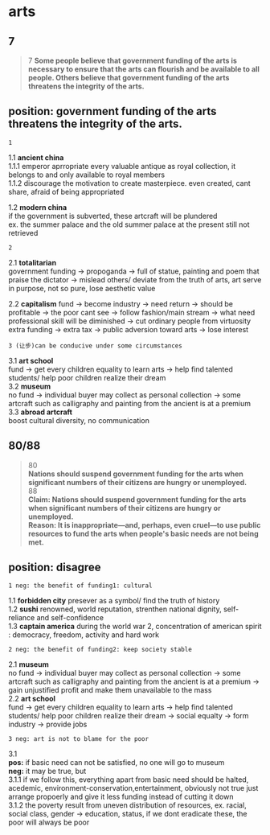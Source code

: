 arts
=====================
7
-----------------------
>7
>**Some people believe that government funding of the arts is necessary to ensure that the arts can flourish and be available to all people. Others believe that government funding of the arts threatens the integrity of the arts.**
## position: government funding of the arts threatens the integrity of the arts.
    1 
1.1 **ancient china**  
1.1.1 emperor aprropriate every valuable antique as royal collection, it belongs to and only available to royal members  
1.1.2 discourage the motivation to create masterpiece. even created, cant share, afraid of being appropriated  

1.2 **modern china**   
if the government is subverted, these artcraft will be plundered  
ex. the summer palace and the old summer palace
at the present still not retrieved   

    2
 2.1 **totalitarian**  
government funding -> propoganda -> full of statue, painting and poem that praise the dictator -> mislead others/ deviate from the truth of arts, art serve in purpose, not so pure, lose aesthetic value  

2.2 **capitalism**
fund -> become industry -> need return -> should be profitable -> the poor cant see -> follow fashion/main stream -> what need professional skill will be diminished ->  cut ordinary people from virtuosity
extra funding -> extra tax -> public adversion toward arts -> lose interest  

    3 (让步)can be conducive under some circumstances
3.1 **art school**  
fund -> get every children equality to learn arts -> help find talented students/ help poor children realize their dream   
3.2 **museum**  
no fund -> individual buyer may collect as personal collection -> some artcraft such as calligraphy and painting from the ancient is at a premium  
3.3 **abroad artcraft**  
boost cultural diversity, no communication  

80/88  
-----------------------  
>80  
>**Nations should suspend government funding for the arts when significant numbers of their citizens are hungry or unemployed.**  
>88  
>**Claim: Nations should suspend government funding for the arts when significant numbers of their citizens are hungry or unemployed.  
Reason: It is inappropriate—and, perhaps, even cruel—to use public resources to fund the arts when people's basic needs are not being met.**    
## position: disagree
    1 neg: the benefit of funding1: cultural
1.1 **forbidden city** presever as a symbol/ find the truth of history  
1.2 **sushi** renowned, world reputation, strenthen national dignity, self-reliance and self-confidence  
1.3 **captain america** during the world war 2, concentration of american spirit : democracy, freedom, activity and hard work  

    2 neg: the benefit of funding2: keep society stable
2.1 **museum**  
no fund -> individual buyer may collect as personal collection -> some artcraft such as calligraphy and painting from the ancient is at a premium -> gain unjustified profit and make them unavailable to the mass  
2.2 **art school**  
fund -> get every children equality to learn arts -> help find talented students/ help poor children realize their dream -> social equalty -> form industry -> provide jobs  

    3 neg: art is not to blame for the poor
3.1  
**pos:** if basic need can not be satisfied, no one will go to museum   
**neg:** it may be true, but  
3.1.1 if we follow this, everything apart from basic need should be halted, acedemic, environment-conservation,entertainment, obviously not true
just arrange propoerly and give it less funding instead of cutting it down  
3.1.2 the poverty result from uneven distribution of resources, ex. racial, social class, gender -> education, status, if we dont eradicate these, the poor will always be poor  
<!--stackedit_data:
eyJoaXN0b3J5IjpbNTkxMzA4NzM2LC0zNjc1Nzg3MCwtMTI1Mj
M0NTg0NSwtMTI1ODI1MzE4NiwtMTY3NTg5MTIwMiwtODk5NDIz
MTcxXX0=
-->